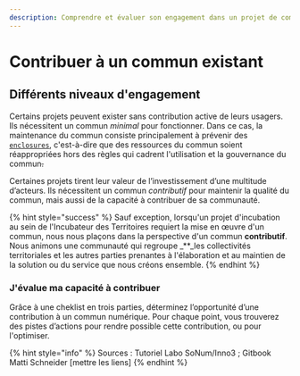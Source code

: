```yaml
---
description: Comprendre et évaluer son engagement dans un projet de communs
---
```


# Contribuer à un commun existant

## Différents niveaux d'engagement <a id="commun-contributif"></a>

Certains projets peuvent exister sans contribution active de leurs usagers. Ils nécessitent un commun _minimal_ pour fonctionner. Dans ce cas, la maintenance du commun consiste principalement à prévenir des [`enclosures`](../../../../outils/glossaire/enclosure.md), c'est-à-dire que des ressources du commun soient réappropriées hors des règles qui cadrent l'utilisation et la gouvernance du commun~~.~~

Certaines projets tirent leur valeur de l’investissement d’une multitude d’acteurs. Ils nécessitent un commun _contributif_ pour maintenir la qualité du commun, mais aussi de la capacité à contribuer de sa communauté.

{% hint style="success" %}
Sauf exception, lorsqu'un projet d'incubation au sein de l'Incubateur des Territoires requiert la mise en œuvre d'un commun, nous nous plaçons dans la perspective d'un commun **contributif**. Nous animons une communauté qui regroupe _\*\*_les collectivités territoriales et les autres parties prenantes à l'élaboration et au maintien de la solution ou du service que nous créons ensemble.
{% endhint %}

### J'évalue ma capacité à contribuer

Grâce à une cheklist en trois parties, déterminez l’opportunité d’une contribution à un commun numérique. Pour chaque point, vous trouverez des pistes d’actions pour rendre possible cette contribution, ou pour l'optimiser.

{% hint style="info" %}
Sources : Tutoriel Labo SoNum/Inno3 ; Gitbook Matti Schneider \[mettre les liens\]
{% endhint %}

